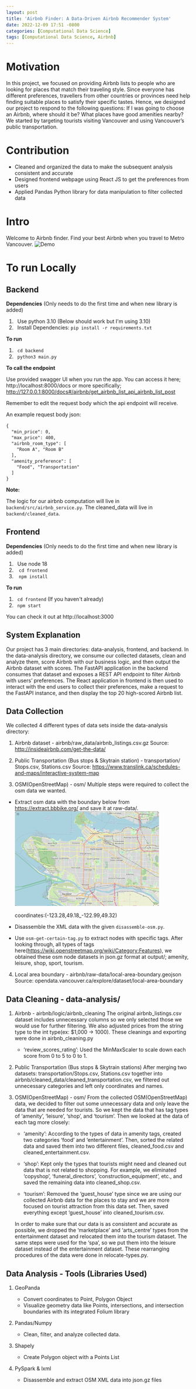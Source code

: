 ```yaml
---
layout: post
title: 'Airbnb Finder: A Data-Driven Airbnb Recommender System'
date: 2022-12-09 17:51 -0800
categories: [Computational Data Science]
tags: [Computational Data Science, Airbnb]
---
```

# Motivation
In this project, we focused on providing Airbnb lists to people who are looking for places that match their traveling style. Since everyone has different preferences, travellers from other countries or provinces need help finding suitable places to satisfy their specific tastes. Hence, we designed our project to respond to the following questions: If I was going to choose an Airbnb, where should it be? What places have good amenities nearby? We started by targeting tourists visiting Vancouver and using Vancouver’s public transportation.

# Contribution
-	Cleaned and organized the data to make the subsequent analysis consistent and accurate
-	Designed frontend webpage using React JS to get the preferences from users
-	Applied Pandas Python library for data manipulation to filter collected data

# Intro
Welcome to Airbnb finder. Find your best Airbnb when you travel to Metro Vancouver.
![Demo](https://user-images.githubusercontent.com/67985232/208594362-64b92dbd-cedb-4b4b-a8f2-a3316b85c32e.png)

# To run Locally
## Backend
**Dependencies** (Only needs to do the first time and when new library is added)
1. &ensp;Use python 3.10 (Below should work but I'm using 3.10)
2. &ensp;Install Dependencies:  `pip install -r requirements.txt` 

**To run**
1. &ensp;`cd backend`
2. &ensp;`python3 main.py`

**To call the endpoint** 

Use provided swagger UI when you run the app. 
You can access it here;  http://localhost:8000/docs or more specifically; http://127.0.0.1:8000/docs#/airbnb/get_airbnb_list_api_airbnb_list_post 
  
Remember to edit the request body which the api endpoint will receive.

An example request body json:
``` 
{
  "min_price": 0,
  "max_price": 400,
  "airbnb_room_type": [
    "Room A", "Room B"
  ],
  "amenity_preference": [
    "Food", "Transportation"
  ]
} 
```
**Note:**

The logic for our airbnb computation will live in `backend/src/airbnb_service.py`. The cleaned_data will live in `backend/cleaned_data`.

## Frontend

**Dependencies** (Only needs to do the first time and when new library is added)
1. &ensp;Use node 18
2. &ensp; `cd frontend`
3. &ensp; `npm install`

**To run**
1. &ensp;`cd frontend` (If you haven't already)
2. &ensp;`npm start`

You can check it out at http://localhost:3000

## System Explanation
Our project has 3 main directories: data-analysis, frontend, and backend. In the data-analysis directory, we consume our collected datasets, clean and analyze them, score Airbnb with our business logic, and then output the Airbnb dataset with scores. The FastAPI application in the backend consumes that dataset and exposes a REST API endpoint to filter Airbnb with users’ preferences. The React application in frontend is then used to interact with the end users to collect their preferences, make a request to the FastAPI instance, and then display the top 20 high-scored Airbnb list.

## Data Collection
We collected 4 different types of data sets inside the data-analysis directory:

1. Airbnb dataset - airbnb/raw_data/airbnb_listings.csv.gz
Source: http://insideairbnb.com/get-the-data/

2. Public Transportation (Bus stops & Skytrain station) - transportation/ Stops.csv, Stations.csv Source:
https://www.translink.ca/schedules-and-maps/interactive-system-map

3. OSM(OpenStreetMap) - osm/
Multiple steps were required to collect the osm data we wanted.
  * Extract osm data with the boundary below from https://extract.bbbike.org/ and save it at raw-data/.
  ![OSM](/assets/images/airbnb/osm.png)

    coordinates:(-123.28,49.18_-122.99,49.32)

  * Disassemble the XML data with the given `disassemble-osm.py`.

  * Use `osm-get-certain-tag.py` to extract nodes with specific tags. After looking through, all types of tags here(https://wiki.openstreetmap.org/wiki/Category:Features), we obtained these osm node datasets in json.gz format at output/; amenity, leisure, shop, sport, tourism.
4. Local area boundary - airbnb/raw-data/local-area-boundary.geojson
Source: opendata.vancouver.ca/explore/dataset/local-area-boundary

## Data Cleaning - data-analysis/
1. Airbnb - airbnb/logic/airbnb_cleaning
The original airbnb_listings.csv dataset includes unnecessary columns so we only selected those we would use for further filtering. We also adjusted prices from the string type to the int type(ex: $1,000 -> 1000). These cleanings and exporting were done in airbnb_cleaning.py
    -	‘review_scores_rating’: Used the MinMaxScaler to scale down each score from 0 to 5 to 0 to 1.

2. Public Transportation (Bus stops & Skytrain stations)
After merging two datasets: transportation/Stops.csv, Stations.csv together into airbnb/cleaned_data/cleaned_transportation.csv, we filtered out unnecessary categories and left only coordinates and names.

3. OSM(OpenStreetMap) - osm/
From the collected OSM(OpenStreetMap) data, we decided to filter out some unnecessary data and only leave the data that are needed for tourists. So we kept the data that has tag types of ‘amenity’, ‘leisure’,
‘shop’, and ‘tourism’. Then we looked at the data of each tag more closely:

    -	‘amenity’: According to the types of data in amenity tags, created two categories ‘food’ and ‘entertainment’. Then, sorted the related data and saved them into two different files, cleaned_food.csv and cleaned_entertainment.csv.
    
    -	‘shop’: Kept only the types that tourists might need and cleaned out data that is not related to shopping. For example, we eliminated ‘copyshop’, ‘funeral_directors’, ‘construction_equipment’, etc., and saved the remaining data into cleaned_shop.csv.
    
    - ‘tourism’: Removed the ‘guest_house’ type since we are using our collected
    Airbnb data for the places to stay and we are more focused on tourist attraction from this data set. Then, saved everything except ‘guest_house’ into cleaned_tourism.csv. 
    
    In order to make sure that our data is as consistent and accurate as possible, we dropped the ‘marketplace’ and ‘arts_centre’ types from the entertainment dataset and relocated them into the tourism dataset. The same steps were used for the ‘spa’, so we put them into the leisure dataset instead of the entertainment dataset. These rearranging procedures of the data were done in relocate-types.py.

## Data Analysis - Tools (Libraries Used)
1. GeoPanda
    - Convert coordinates to Point, Polygon Object
    - Visualize geometry data like Points, intersections, and intersection boundaries with its integrated Folium library

2. Pandas/Numpy
    - Clean, filter, and analyze collected data.

3. Shapely
    - Create Polygon object with a Points List

4. PySpark & lxml
    - Disassemble and extract OSM XML data into json.gz files
